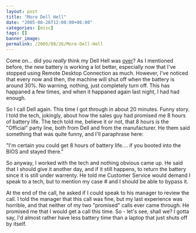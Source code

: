 ```yaml
---
layout: post
title: "More Dell Hell"
date: "2005-08-26T12:08:00+06:00"
categories: [misc]
tags: []
banner_image: 
permalink: /2005/08/26/More-Dell-Hell
---
```


Come on... did you <i>really</i> think my Dell Hell was <a href="http://ray.camdenfamily.com/index.cfm/2005/8/24/Dell-Hell-The-Finale">over</a>? As I mentioned before, the new battery is working a lot better, especially now that I've stopped using Remote Desktop Connection as much. However, I've noticed that every now and then, the machine will shut off when the battery is around 30%. No warning, nothing, just completely turn off. This has happaned a few times, and when it happaned again last night, I had had enough.

So I call Dell again. This time I got through in about 20 minutes. Funny story. I told the tech, jokingly, about how the sales guy had promised me 8 hours of battery life. The tech told me, believe it or not, that 8 hours is the "Official" party line, both from Dell and from the manufacturer. He them said something that was quite funny, and I'll paraphrase here:

"I'm certain you could get 8 hours of battery life.... if you booted into the BIOS and stayed there."

So anyway, I worked with the tech and nothing obvious came up. He said that I should give it another day, and if it still happens, to return the battery since it is still under warrenty. He told me Customer Service would demand I speak to a tech, but to mention my case # and I should be able to bypass it.

At the end of the call, he asked if I could speak to his manager to review the call. I told the manager that this call was fine, but my last experience was horrible, and that neither of my two "promised" calls ever came through. He promised me that I would get a call this time. So - let's see, shall we? I gotta say, I'd almost rather have less battery time than a laptop that just shuts off by itself.